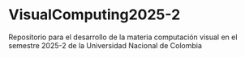 # VisualComputing2025-2
Repositorio para el desarrollo de la materia computación visual en el semestre 2025-2 de la Universidad Nacional de Colombia
